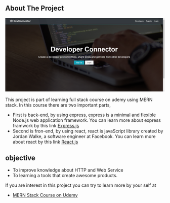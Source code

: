 ## About The Project

![project_sample](index_page_sample.png)

This project is part of learning full stack course on udemy using MERN stack. In this course there are two important parts,
* First is back-end, by using express, express is a minimal and flexible Node.js web application framework. You can learn more about express framwork by this link [Express.js](https://expressjs.com/)
* Second is fron-end, by using react, react is javaScript library created by Jordan Walke, a software engineer at Facebook. You can learn more about react by this link [React.js](https://reactjs.org/)

## objective
* To improve knowledge about HTTP and Web Service
* To learning a tools that create awesome products.

If you are interest in this project you can try to learn more by your self at
* [MERN Stack Course on Udemy](https://www.udemy.com/course/mern-stack-front-to-back/)
